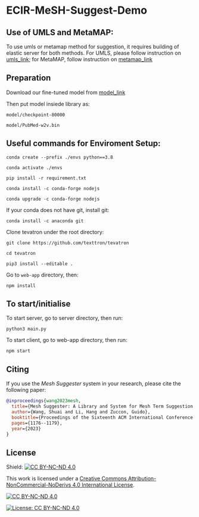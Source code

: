 # ECIR-MeSH-Suggest-Demo

## Use of UMLS and MetaMAP:

To use umls or metamap method for suggestion, it requires building of elastic server for both methods. For UMLS, please follow instruction on [umls_link](https://github.com/ielab/elastic-umls); for MetaMAP, follow instruction on [metamap_link](https://lhncbc.nlm.nih.gov/ii/tools/MetaMap/documentation/Installation.html)


## Preparation
Download our fine-tuned model from [model_link](https://drive.google.com/drive/folders/1VF5yeYgHnFtaspWGZNAsUIp-kQyHUzsI?usp=sharing)

Then put model insiede library as:
```
model/checkpoint-80000

model/PubMed-w2v.bin
```


## Useful commands for Enviroment Setup:

`conda create --prefix ./envs python==3.8`

`conda activate ./envs`

`pip install -r requirement.txt`


`conda install -c conda-forge nodejs`

`conda upgrade -c conda-forge nodejs`


If your conda does not have git, install git:

`conda install -c anaconda git`

Clone tevatron under the root directory:

`git clone https://github.com/texttron/tevatron`

`cd tevatron`

`pip3 install --editable .`

Go to `web-app` directory, then:

`npm install`


## To start/initialise

To start server, go to server directory, then run:

`python3 main.py`

To start client, go to web-app directory, then run:

`npm start`

## Citing

If you use the *Mesh Suggester* system in your research, please cite the following paper:

```bibtex
@inproceedings{wang2023mesh,
  title={Mesh Suggester: A Library and System for Mesh Term Suggestion for Systematic Review Boolean Query Construction},
  author={Wang, Shuai and Li, Hang and Zuccon, Guido},
  booktitle={Proceedings of the Sixteenth ACM International Conference on Web Search and Data Mining},
  pages={1176--1179},
  year={2023}
}
```

## License

Shield: [![CC BY-NC-ND 4.0][cc-by-nc-nd-shield]][cc-by-nc-nd]

This work is licensed under a
[Creative Commons Attribution-NonCommercial-NoDerivs 4.0 International License][cc-by-nc-nd].

[![CC BY-NC-ND 4.0][cc-by-nc-nd-image]][cc-by-nc-nd]

[cc-by-nc-nd]: http://creativecommons.org/licenses/by-nc-nd/4.0/
[cc-by-nc-nd-image]: https://licensebuttons.net/l/by-nc-nd/4.0/88x31.png
[cc-by-nc-nd-shield]: https://img.shields.io/badge/License-CC%20BY--NC--ND%204.0-lightgrey.svg


[![License: CC BY-NC-ND 4.0](https://licensebuttons.net/l/by-nc-nd/4.0/88x31.png)](https://creativecommons.org/licenses/by-nc-nd/4.0/)





